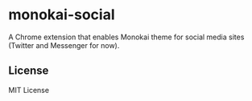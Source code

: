 # monokai-social

A Chrome extension that enables Monokai theme for social media sites (Twitter and Messenger for now).


## License

MIT License
